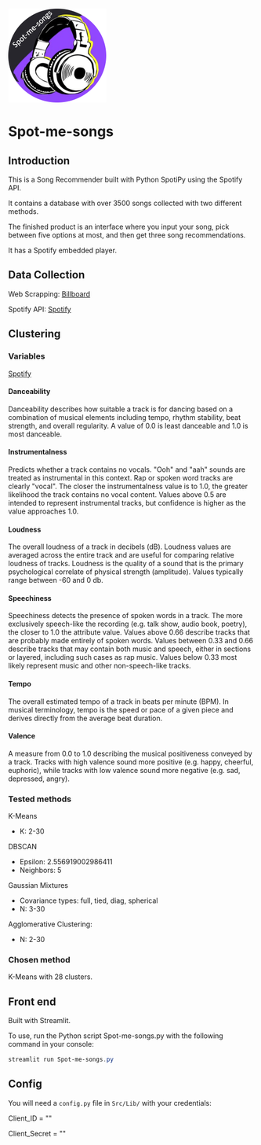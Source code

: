 ![Spot-me-songs](https://github.com/Alfon22A/GNOD-Project/blob/master/Images/Spot-me-songs200.png)

# Spot-me-songs

## Introduction

This is a Song Recommender built with Python SpotiPy using the Spotify API.

It contains a database with over 3500 songs collected with two different methods.

The finished product is an interface where you input your song, pick between five options at most, and then get three song recommendations.

It has a Spotify embedded player.

## Data Collection

Web Scrapping: [Billboard](https://www.billboard.com/charts/hot-100/)

Spotify API: [Spotify](https://open.spotify.com/playlist/1G8IpkZKobrIlXcVPoSIuf)

## Clustering

### Variables

[Spotify](https://developer.spotify.com/documentation/web-api/reference/#/operations/get-audio-features)

#### Danceability

Danceability describes how suitable a track is for dancing based on a combination of musical elements including tempo, rhythm stability, beat strength, and overall regularity. A value of 0.0 is least danceable and 1.0 is most danceable.

#### Instrumentalness

Predicts whether a track contains no vocals. "Ooh" and "aah" sounds are treated as instrumental in this context. Rap or spoken word tracks are clearly "vocal". The closer the instrumentalness value is to 1.0, the greater likelihood the track contains no vocal content. Values above 0.5 are intended to represent instrumental tracks, but confidence is higher as the value approaches 1.0.

#### Loudness

The overall loudness of a track in decibels (dB). Loudness values are averaged across the entire track and are useful for comparing relative loudness of tracks. Loudness is the quality of a sound that is the primary psychological correlate of physical strength (amplitude). Values typically range between -60 and 0 db.

#### Speechiness

Speechiness detects the presence of spoken words in a track. The more exclusively speech-like the recording (e.g. talk show, audio book, poetry), the closer to 1.0 the attribute value. Values above 0.66 describe tracks that are probably made entirely of spoken words. Values between 0.33 and 0.66 describe tracks that may contain both music and speech, either in sections or layered, including such cases as rap music. Values below 0.33 most likely represent music and other non-speech-like tracks.

#### Tempo

The overall estimated tempo of a track in beats per minute (BPM). In musical terminology, tempo is the speed or pace of a given piece and derives directly from the average beat duration.

#### Valence

A measure from 0.0 to 1.0 describing the musical positiveness conveyed by a track. Tracks with high valence sound more positive (e.g. happy, cheerful, euphoric), while tracks with low valence sound more negative (e.g. sad, depressed, angry).

### Tested methods

K-Means
- K: 2-30
	
DBSCAN
- Epsilon: 2.556919002986411
- Neighbors: 5
	
Gaussian Mixtures
- Covariance types: full, tied, diag, spherical
- N: 3-30
	
Agglomerative Clustering: 
- N: 2-30
	
### Chosen method

K-Means with 28 clusters.

## Front end

Built with Streamlit.

To use, run the Python script Spot-me-songs.py with the following command in your console:

```powershell
streamlit run Spot-me-songs.py
```
## Config

You will need a ```config.py``` file in ```Src/Lib/``` with your credentials:

Client_ID = ""

Client_Secret = ""